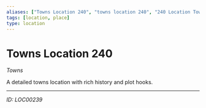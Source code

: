 ```yaml
---
aliases: ["Towns Location 240", "towns location 240", "240 Location Towns"]
tags: [location, place]
type: location
---
```


# Towns Location 240

*Towns*

A detailed towns location with rich history and plot hooks.

---
*ID: LOC00239*